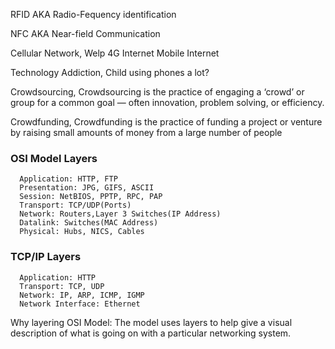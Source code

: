 RFID AKA Radio-Fequency identification

NFC AKA Near-field Communication

Cellular Network, Welp 4G Internet Mobile Internet

Technology Addiction, Child using phones a lot?

Crowdsourcing, Crowdsourcing is the practice of engaging a ‘crowd’ or group for a common goal — often innovation, problem solving, or efficiency.

Crowdfunding, Crowdfunding is the practice of funding a project or venture by raising small amounts of money from a large number of people

### OSI Model Layers
      Application: HTTP, FTP
      Presentation: JPG, GIFS, ASCII
      Session: NetBIOS, PPTP, RPC, PAP
      Transport: TCP/UDP(Ports)
      Network: Routers,Layer 3 Switches(IP Address)
      Datalink: Switches(MAC Address)
      Physical: Hubs, NICS, Cables

### TCP/IP Layers 
      Application: HTTP
      Transport: TCP, UDP
      Network: IP, ARP, ICMP, IGMP
      Network Interface: Ethernet

Why layering OSI Model: The model uses layers to help give a visual description of what is going on with a particular networking system.

